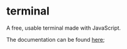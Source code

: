 # terminal

A free, usable terminal made with JavaScript.

The documentation can be found [here](https://docs.znci.dev/znci-terminal/);